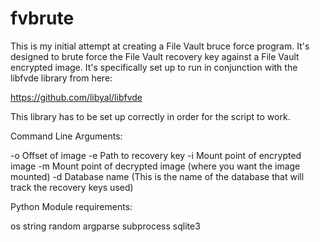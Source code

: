 # fvbrute

This is my initial attempt at creating a File Vault bruce force program.  It's designed to
brute force the File Vault recovery key against a File Vault encrypted image.  It's specifically
set up to run in conjunction with the libfvde library from here:

https://github.com/libyal/libfvde

This library has to be set up correctly in order for the script to work.

Command Line Arguments:

-o	Offset of image
-e	Path to recovery key
-i	Mount point of encrypted image 
-m	Mount point of decrypted image (where you want the image mounted)
-d	Database name (This is the name of the database that will track the recovery keys used)

Python Module requirements:

os
string
random
argparse
subprocess
sqlite3
